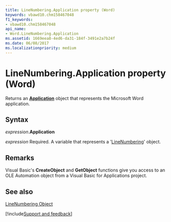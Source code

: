 ```yaml
---
title: LineNumbering.Application property (Word)
keywords: vbawd10.chm158467048
f1_keywords:
- vbawd10.chm158467048
api_name:
- Word.LineNumbering.Application
ms.assetid: 1669eea8-4ed6-da31-184f-3491e2a7b24f
ms.date: 06/08/2017
ms.localizationpriority: medium
---
```



# LineNumbering.Application property (Word)

Returns an **[Application](Word.Application.md)** object that represents the Microsoft Word application.


## Syntax

_expression_.**Application**

_expression_ Required. A variable that represents a '[LineNumbering](Word.LineNumbering.md)' object.


## Remarks

Visual Basic's **CreateObject** and **GetObject** functions give you access to an OLE Automation object from a Visual Basic for Applications project.


## See also


[LineNumbering Object](Word.LineNumbering.md)

[!include[Support and feedback](~/includes/feedback-boilerplate.md)]